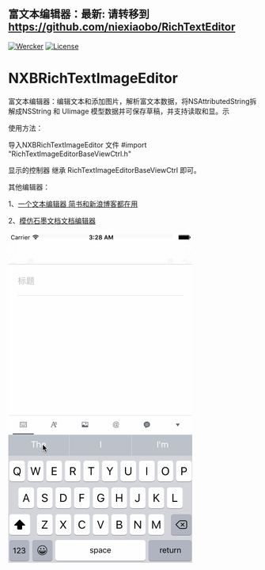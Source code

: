 
## 富文本编辑器：最新: 请转移到 https://github.com/niexiaobo/RichTextEditor 


[![Wercker](https://img.shields.io/wercker/ci/wercker/docs.svg?maxAge=2592000)]()
[![License](https://img.shields.io/github/license/bang590/JSPatch.svg?style=flat)](https://github.com/bang590/JSPatch/blob/master/LICENSE)

# NXBRichTextImageEditor
富文本编辑器：编辑文本和添加图片，解析富文本数据，将NSAttributedString拆解成NSString 和 UIimage 模型数据并可保存草稿，并支持读取和显。示


使用方法：

导入NXBRichTextImageEditor 文件
#import "RichTextImageEditorBaseViewCtrl.h"

显示的控制器 继承 RichTextImageEditorBaseViewCtrl 即可。

其他编辑器：

1、[一个文本编辑器 简书和新浪博客都在用](https://github.com/wordpress-mobile/WordPress-Editor-iOS)

2、[模仿石墨文档文档编辑器](https://github.com/littleMeaning/SimpleWord)

![image](https://github.com/littleMeaning/SimpleWord/blob/master/display.gif)
